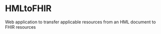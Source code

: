 # HMLtoFHIR
Web application to transfer applicable resources from an HML document to FHIR resources

